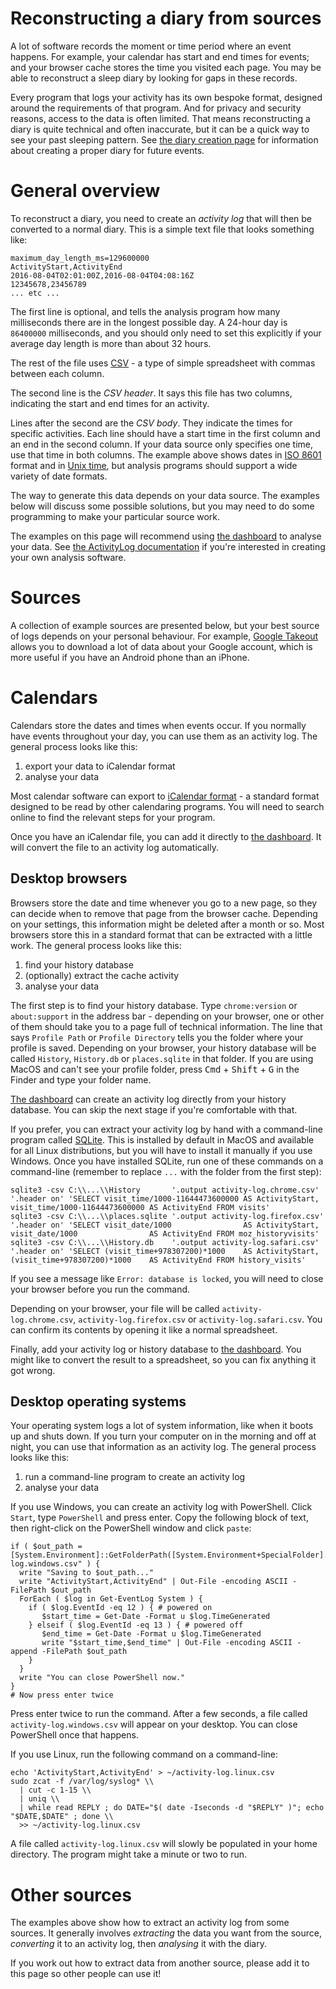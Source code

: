 # Reconstructing a diary from sources

A lot of software records the moment or time period where an event happens.  For example, your calendar has start and end times for events; and your browser cache stores the time you visited each page.  You may be able to reconstruct a sleep diary by looking for gaps in these records.

Every program that logs your activity has its own bespoke format, designed around the requirements of that program.  And for privacy and security reasons, access to the data is often limited.  That means reconstructing a diary is quite technical and often inaccurate, but it can be a quick way to see your past sleeping pattern.  See [the diary creation page](creating) for information about creating a proper diary for future events.

# General overview

To reconstruct a diary, you need to create an _activity log_ that will then be converted to a normal diary.  This is a simple text file that looks something like:

    maximum_day_length_ms=129600000
    ActivityStart,ActivityEnd
    2016-08-04T02:01:00Z,2016-08-04T04:08:16Z
    12345678,23456789
    ... etc ...

The first line is optional, and tells the analysis program how many milliseconds there are in the longest possible day.  A 24-hour day is `86400000` milliseconds, and you should only need to set this explicitly if your average day length is more than about 32 hours.

The rest of the file uses [CSV](https://en.wikipedia.org/wiki/Comma-separated_values) - a type of simple spreadsheet with commas between each column.

The second line is the _CSV header_.  It says this file has two columns, indicating the start and end times for an activity.

Lines after the second are the _CSV body_.  They indicate the times for specific activities.  Each line should have a start time in the first column and an end in the second column.  If your data source only specifies one time, use that time in both columns.  The example above shows dates in [ISO 8601](https://en.wikipedia.org/wiki/ISO_8601) format and in [Unix time](https://en.wikipedia.org/wiki/Unix_time), but analysis programs should support a wide variety of date formats.

The way to generate this data depends on your data source.  The examples below will discuss some possible solutions, but you may need to do some programming to make your particular source work.

The examples on this page will recommend using [the dashboard](https://sleepdiary.github.io/dashboard) to analyse your data.  See [the ActivityLog documentation](https://github.com/sleepdiary/library/tree/main/src/ActivityLog) if you're interested in creating your own analysis software.

# Sources

A collection of example sources are presented below, but your best source of logs depends on your personal behaviour.  For example, [Google Takeout](https://support.google.com/accounts/answer/3024190?hl=en) allows you to download a lot of data about your Google account, which is more useful if you have an Android phone than an iPhone.

# Calendars

Calendars store the dates and times when events occur.  If you normally have events throughout your day, you can use them as an activity log.  The general process looks like this:

1. export your data to iCalendar format
2. analyse your data

Most calendar software can export to [iCalendar format](https://en.wikipedia.org/wiki/ICalendar) - a standard format designed to be read by other calendaring programs.  You will need to search online to find the relevant steps for your program.

Once you have an iCalendar file, you can add it directly to [the dashboard](https://sleepdiary.github.io/dashboard).  It will convert the file to an activity log automatically.

## Desktop browsers

Browsers store the date and time whenever you go to a new page, so they can decide when to remove that page from the browser cache.  Depending on your settings, this information might be deleted after a month or so.  Most browsers store this in a standard format that can be extracted with a little work.  The general process looks like this:

1. find your history database
2. (optionally) extract the cache activity
3. analyse your data

The first step is to find your history database.  Type `chrome:version` or `about:support` in the address bar - depending on your browser, one or other of them should take you to a page full of technical information.  The line that says `Profile Path` or `Profile Directory` tells you the folder where your profile is saved.  Depending on your browser, your history database will be called `History`, `History.db` or `places.sqlite` in that folder.  If you are using MacOS and can't see your profile folder, press <tt>Cmd</tt> + <tt>Shift</tt> + <tt>G</tt> in the Finder and type your folder name.

[The dashboard](https://sleepdiary.github.io/dashboard) can create an activity log directly from your history database.  You can skip the next stage if you're comfortable with that.

If you prefer, you can extract your activity log by hand with a command-line program called [SQLite](https://www.sqlite.org/download.html).  This is installed by default in MacOS and available for all Linux distributions, but you will have to install it manually if you use Windows.  Once you have installed SQLite, run one of these commands on a command-line (remember to replace `...` with the folder from the first step):

    sqlite3 -csv C:\\...\\History       '.output activity-log.chrome.csv'  '.header on' 'SELECT visit_time/1000-11644473600000 AS ActivityStart, visit_time/1000-11644473600000 AS ActivityEnd FROM visits'
    sqlite3 -csv C:\\...\\places.sqlite '.output activity-log.firefox.csv' '.header on' 'SELECT visit_date/1000                AS ActivityStart, visit_date/1000                AS ActivityEnd FROM moz_historyvisits'
    sqlite3 -csv C:\\...\\History.db    '.output activity-log.safari.csv'  '.header on' 'SELECT (visit_time+978307200)*1000    AS ActivityStart, (visit_time+978307200)*1000    AS ActivityEnd FROM history_visits'

If you see a message like `Error: database is locked`, you will need to close your browser before you run the command.

Depending on your browser, your file will be called `activity-log.chrome.csv`, `activity-log.firefox.csv` or `activity-log.safari.csv`.  You can confirm its contents by opening it like a normal spreadsheet.

Finally, add your activity log or history database to [the dashboard](https://sleepdiary.github.io/dashboard).  You might like to convert the result to a spreadsheet, so you can fix anything it got wrong.


## Desktop operating systems

Your operating system logs a lot of system information, like when it boots up and shuts down.  If you turn your computer on in the morning and off at night, you can use that information as an activity log.  The general process looks like this:

1. run a command-line program to create an activity log
2. analyse your data

If you use Windows, you can create an activity log with PowerShell.  Click `Start`, type `PowerShell` and press enter.  Copy the following block of text, then right-click on the PowerShell window and click `paste`:

    if ( $out_path = [System.Environment]::GetFolderPath([System.Environment+SpecialFolder]::Desktop)+"\\activity-log.windows.csv" ) {
      write "Saving to $out_path..."
      write "ActivityStart,ActivityEnd" | Out-File -encoding ASCII -FilePath $out_path
      ForEach ( $log in Get-EventLog System ) {
        if ( $log.EventId -eq 12 ) { # powered on
           $start_time = Get-Date -Format u $log.TimeGenerated
        } elseif ( $log.EventId -eq 13 ) { # powered off
           $end_time = Get-Date -Format u $log.TimeGenerated
           write "$start_time,$end_time" | Out-File -encoding ASCII -append -FilePath $out_path
        }
      }
      write "You can close PowerShell now."
    }
    # Now press enter twice
    
Press enter twice to run the command.  After a few seconds, a file called `activity-log.windows.csv` will appear on your desktop.  You can close PowerShell once that happens.

If you use Linux, run the following command on a command-line:

    echo 'ActivityStart,ActivityEnd' > ~/activity-log.linux.csv
    sudo zcat -f /var/log/syslog* \\
      | cut -c 1-15 \\
      | uniq \\
      | while read REPLY ; do DATE="$( date -Iseconds -d "$REPLY" )"; echo "$DATE,$DATE" ; done \\
      >> ~/activity-log.linux.csv

A file called `activity-log.linux.csv` will slowly be populated in your home directory.  The program might take a minute or two to run.

# Other sources

The examples above show how to extract an activity log from some sources.  It generally involves _extracting_ the data you want from the source, _converting_ it to an activity log, then _analysing_ it with the diary.

If you work out how to extract data from another source, please add it to this page so other people can use it!
